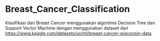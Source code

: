 # Breast_Cancer_Classification
Klasifikasi dari Breast Cancer menggunakan algoritma Decision Tree dan Support Vector Machine dengan menggunakan dataset dari https://www.kaggle.com/datasets/uciml/breast-cancer-wisconsin-data
